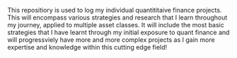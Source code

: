 This repositiory is used to log my individual quantititaive finance projects. This will encompass various strategies and research that I learn throughout my journey, applied to multiple 
asset classes. It will include the most basic strategies that I have learnt through my initial exposure to quant finance and will progressviely have more and more complex projects as I 
gain more expertise and knowledge within this cutting edge field!

